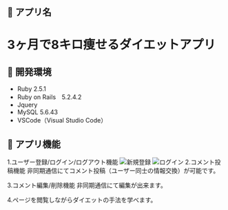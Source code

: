 ## 📗 アプリ名
3ヶ月で8キロ痩せるダイエットアプリ
====

## 📗 開発環境
- Ruby 2.5.1
- Ruby on Rails　5.2.4.2
- Jquery 
- MySQL 5.6.43
- VSCode（Visual Studio Code）

## 📗 アプリ機能
1.ユーザー登録/ログイン/ログアウト機能
![新規登録](https://i.imgur.com/GO3sAon.png "singin")
![ログイン](https://i.imgur.com/5Cvy5Hu.png "login")
2.コメント投稿機能
非同期通信にてコメント投稿（ユーザー同士の情報交換）が可能です。

3.コメント編集/削除機能
非同期通信にて編集が出来ます。

4.ページを閲覧しながらダイエットの手法を学べます。

